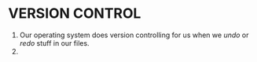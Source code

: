 # VERSION CONTROL

1. Our operating system does version controlling for us when we *undo* or *redo* stuff in our files.
2. 
